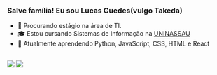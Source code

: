 ### Salve família! Eu sou Lucas Guedes(vulgo Takeda)


- 🔭 Procurando estágio na área de TI.
- 🎓 Estou cursando Sistemas de Informação na [UNINASSAU](https://www.uninassau.edu.br/)
- 👯 Atualmente aprendendo Python, JavaScript, CSS, HTML e React

##

<div>
  <a href="https://www.instagram.com/lucas_lucena2000/" target="_blank"><img src="https://img.shields.io/badge/-Instagram-%23E4405F?style=for-the-badge&logo=instagram&logoColor=white" target="_blank"></a>
  <a href = "mailto:lucasfglucena@gmail.com"><img src="https://img.shields.io/badge/-Gmail-%23333?style=for-the-badge&logo=gmail&logoColor=white" target="_blank"></a>
  </div>
